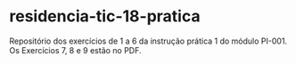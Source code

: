 # residencia-tic-18-pratica

Repositório dos exercícios de 1 a 6 da instrução prática 1 do módulo PI-001. Os Exercícios 7, 8 e 9 estão no PDF.
